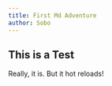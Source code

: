 ```yaml
---
title: First Md Adventure
author: Sobo
---
```

## This  is a Test

Really, it is. But it hot reloads!